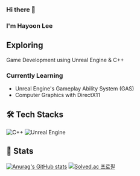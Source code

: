 
### Hi there 👋
### I'm Hayoon Lee
## Exploring
Game Development using Unreal Engine & C++

### Currently Learning
- Unreal Engine's Gameplay Ability System (GAS)
- Computer Graphics with DirectX11


## 🛠️ Tech Stacks 

![C++](https://img.shields.io/badge/C++-00599C.svg?&style=flat&logo=cplusplus&logoColor=white)
![Unreal Engine](https://img.shields.io/badge/Unreal%20Engine-0E1128.svg?&style=flat&logo=unrealengine&logoColor=white)  

## 🏅 Stats 

[![Anurag's GitHub stats](https://github-readme-stats.vercel.app/api?username=hayoonleeMe&theme=tokyonight)](https://github.com/anuraghazra/github-readme-stats)
[![Solved.ac 프로필](http://mazassumnida.wtf/api/v2/generate_badge?boj=htdovad)](https://solved.ac/htdovad)
